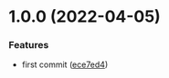# 1.0.0 (2022-04-05)


### Features

* first commit ([ece7ed4](https://github.com/wuyuehui/starwars-transformers-names/commit/ece7ed45944ccf1ac21d9de723499782e57c9973))
